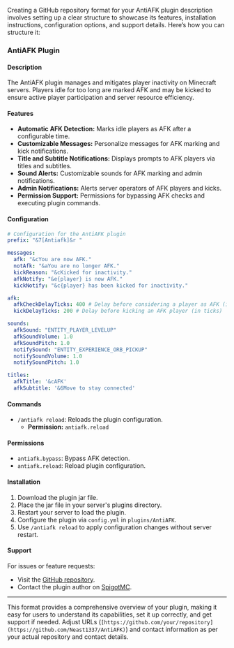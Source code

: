Creating a GitHub repository format for your AntiAFK plugin description involves setting up a clear structure to showcase its features, installation instructions, configuration options, and support details. Here’s how you can structure it:

### AntiAFK Plugin

#### Description
The AntiAFK plugin manages and mitigates player inactivity on Minecraft servers. Players idle for too long are marked AFK and may be kicked to ensure active player participation and server resource efficiency.

#### Features
- **Automatic AFK Detection:** Marks idle players as AFK after a configurable time.
- **Customizable Messages:** Personalize messages for AFK marking and kick notifications.
- **Title and Subtitle Notifications:** Displays prompts to AFK players via titles and subtitles.
- **Sound Alerts:** Customizable sounds for AFK marking and admin notifications.
- **Admin Notifications:** Alerts server operators of AFK players and kicks.
- **Permission Support:** Permissions for bypassing AFK checks and executing plugin commands.

#### Configuration
```yaml
# Configuration for the AntiAFK plugin
prefix: "&7[Antiafk]&r "

messages:
  afk: "&cYou are now AFK."
  notAfk: "&aYou are no longer AFK."
  kickReason: "&cKicked for inactivity."
  afkNotify: "&e{player} is now AFK."
  kickNotify: "&c{player} has been kicked for inactivity."

afk:
  afkCheckDelayTicks: 400 # Delay before considering a player as AFK (in ticks)
  kickDelayTicks: 200 # Delay before kicking an AFK player (in ticks)

sounds:
  afkSound: "ENTITY_PLAYER_LEVELUP"
  afkSoundVolume: 1.0
  afkSoundPitch: 1.0
  notifySound: "ENTITY_EXPERIENCE_ORB_PICKUP"
  notifySoundVolume: 1.0
  notifySoundPitch: 1.0

titles:
  afkTitle: '&cAFK'
  afkSubtitle: '&6Move to stay connected'
```

#### Commands
- `/antiafk reload`: Reloads the plugin configuration.
  - **Permission:** `antiafk.reload`

#### Permissions
- `antiafk.bypass`: Bypass AFK detection.
- `antiafk.reload`: Reload plugin configuration.

#### Installation
1. Download the plugin jar file.
2. Place the jar file in your server's plugins directory.
3. Restart your server to load the plugin.
4. Configure the plugin via `config.yml` in `plugins/AntiAFK`.
5. Use `/antiafk reload` to apply configuration changes without server restart.

#### Support
For issues or feature requests:
- Visit the [GitHub repository]([https://github.com/your/repository](https://github.com/Neast1337/AntiAFK)).
- Contact the plugin author on [SpigotMC]([https://www.spigotmc.org/members/author](https://www.spigotmc.org/members/neast.1408723/)).

---

This format provides a comprehensive overview of your plugin, making it easy for users to understand its capabilities, set it up correctly, and get support if needed. Adjust URLs (`[https://github.com/your/repository](https://github.com/Neast1337/AntiAFK)`) and contact information as per your actual repository and contact details.
